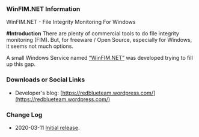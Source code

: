 ### WinFIM.NET Information
WinFIM.NET - File Integrity Monitoring For Windows

<b>#Introduction</b>
There are plenty of commercial tools to do file integrity monitoring (FIM). But, for freeware / Open Source, especially for Windows, it seems not much options.

A small Windows Service named [“WinFIM.NET”](https://github.com/OWASP/www-project-winfim.net/tree/master/WinFIM.NET) was developed trying to fill up this gap.

### Downloads or Social Links
* Developer's blog: [https://redblueteam.wordpress.com/](https://redblueteam.wordpress.com/)

### Change Log
* 2020-03-11 [Initial release](https://redblueteam.wordpress.com/2020/03/11/winfim-net-windows-file-integrity-monitoring/).

